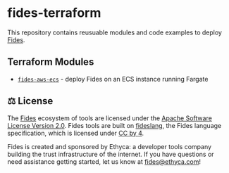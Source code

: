 # fides-terraform

This repository contains reusuable modules and code examples to deploy [Fides](https://ethyca.github.io/fides).

## Terraform Modules

* [`fides-aws-ecs`](./terraform/fides-aws-ecs/) - deploy Fides on an ECS instance running Fargate

## :balance_scale: License
The [Fides](https://github.com/ethyca/fides) ecosystem of tools are licensed under the [Apache Software License Version 2.0](https://www.apache.org/licenses/LICENSE-2.0).
Fides tools are built on [fideslang](https://github.com/ethyca/privacy-taxonomy), the Fides language specification, which is licensed under [CC by 4](https://github.com/ethyca/privacy-taxonomy/blob/main/LICENSE).

Fides is created and sponsored by Ethyca: a developer tools company building the trust infrastructure of the internet. If you have questions or need assistance getting started, let us know at fides@ethyca.com!